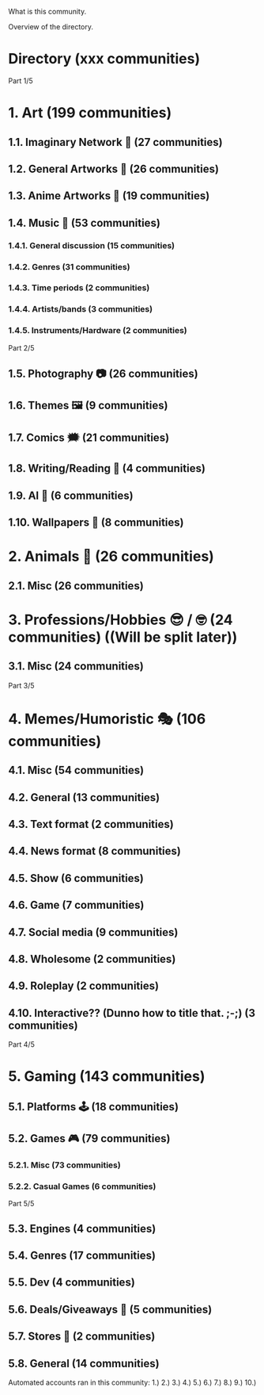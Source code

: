 What is this community.

Overview of the directory.

# Directory (xxx communities)

Part 1/5
# 1. Art (199 communities)
## 1.1. Imaginary Network 💭 (27 communities)
## 1.2. General Artworks 🎨 (26 communities)
## 1.3. Anime Artworks 💢 (19 communities)
## 1.4. Music 🎵 (53 communities)
### 1.4.1. General discussion (15 communities)
### 1.4.2. Genres (31 communities)
### 1.4.3. Time periods (2 communities)
### 1.4.4. Artists/bands (3 communities)
### 1.4.5. Instruments/Hardware (2 communities)

Part 2/5
## 1.5. Photography 📷 (26 communities)
## 1.6. Themes 🖼️ (9 communities)
## 1.7. Comics 🗯️ (21 communities)
## 1.8. Writing/Reading 📖 (4 communities)
## 1.9. AI 🤖 (6 communities)
## 1.10. Wallpapers 🌇 (8 communities)

# 2. Animals 🐘 (26 communities)
## 2.1. Misc (26 communities)

# 3. Professions/Hobbies 😎 / 🤓 (24 communities) ((Will be split later))
## 3.1. Misc (24 communities)

Part 3/5
# 4. Memes/Humoristic 🎭 (106 communities)
## 4.1. Misc (54 communities)
## 4.2. General (13 communities)
## 4.3. Text format (2 communities)
## 4.4. News format (8 communities)
## 4.5. Show (6 communities)
## 4.6. Game (7 communities)
## 4.7. Social media (9 communities)
## 4.8. Wholesome (2 communities)
## 4.9. Roleplay (2 communities)
## 4.10. Interactive?? (Dunno how to title that. ;-;) (3 communities)

Part 4/5
# 5. Gaming (143 communities)
## 5.1. Platforms 🕹️ (18 communities)
## 5.2. Games 🎮 (79 communities)
### 5.2.1. Misc (73 communities)
### 5.2.2. Casual Games (6 communities)

Part 5/5
## 5.3. Engines (4 communities)
## 5.4. Genres (17 communities)
## 5.5. Dev (4 communities)
## 5.6. Deals/Giveaways 💸 (5 communities)
## 5.7. Stores 🛒 (2 communities)
## 5.8. General (14 communities)

Automated accounts ran in this community:
1.) 
2.) 
3.) 
4.) 
5.) 
6.) 
7.) 
8.) 
9.) 
10.) 
